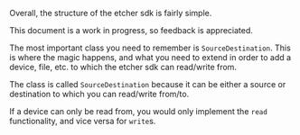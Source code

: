 Overall, the structure of the etcher sdk is fairly simple.

This document is a work in progress, so feedback is appreciated.

The most important class you need to remember is `SourceDestination`. This is where the magic happens, and what you need to extend in order to add a device, file, etc. to which the etcher sdk can read/write from.

The class is called `SourceDestination` because it can be either a source or destination to which you can read/write from/to.

If a device can only be read from, you would only implement the `read` functionality, and vice versa for `write`s.

